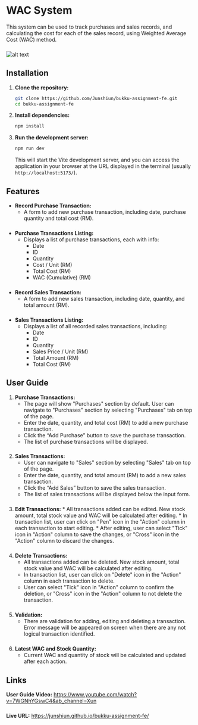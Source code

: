 # WAC System

This system can be used to track purchases and sales records, and calculating the cost for each of the sales record, using Weighted Average Cost (WAC) method.
###
![alt text](https://drive.usercontent.google.com/download?id=1hOAtYoE38I6ziCUY0Ipp5BgdRhEXQ7zs)
###

## Installation

1.  **Clone the repository:**

    ```bash
    git clone https://github.com/Junshiun/bukku-assignment-fe.git
    cd bukku-assignment-fe
    ```

2.  **Install dependencies:**

    ```bash
    npm install
    ```

3.  **Run the development server:**

    ```bash
    npm run dev
    ```

    This will start the Vite development server, and you can access the application in your browser at the URL displayed in the terminal (usually `http://localhost:5173/`).

## Features

* **Record Purchase Transaction:**
    * A form to add new purchase transaction, including date, purchase quantity and total cost (RM).
###
* **Purchase Transactions Listing:**
    * Displays a list of purchase transactions, each with info:
	    * Date
	    * ID
	    * Quantity
	    * Cost / Unit (RM)
	    * Total Cost (RM)
	    * WAC (Cumulative) (RM)
###
* **Record Sales Transaction:**
    * A form to add new sales transaction, including date, quantity, and total amount (RM).
###
* **Sales Transactions Listing:**
    * Displays a list of all recorded sales transactions, including:
        * Date
        * ID
        * Quantity
        * Sales Price / Unit (RM)
        * Total Amount (RM)
        * Total Cost (RM)

## User Guide

1.  **Purchase Transactions:**
    * The page will show "Purchases" section by default. User can navigate to "Purchases" section by selecting "Purchases" tab on top of the page.
    * Enter the date, quantity, and total cost (RM) to add a new purchase transaction.
    * Click the “Add Purchase” button to save the purchase transaction.
    * The list of purchase transactions will be displayed.
###
2.  **Sales Transactions:**
    * User can navigate to "Sales" section by selecting "Sales" tab on top of the page.
    * Enter the date, quantity, and total amount (RM) to add a new sales transaction.
    * Click the “Add Sales” button to save the sales transaction.
    * The list of sales transactions will be displayed below the input form.
###
 3.  **Edit Transactions:**
	* All transactions added can be edited. New stock amount, total stock value and WAC will be calculated after editing.
	* In transaction list, user can click on "Pen" icon in the "Action" column in each transaction to start editing.
	* After editing, user can select "Tick" icon in "Action" column to save the changes, or "Cross" icon in the "Action" column to discard the changes.
###
4.  **Delete Transactions:**
	* All transactions added can be deleted. New stock amount, total stock value and WAC will be calculated after editing.
	* In transaction list, user can click on "Delete" icon in the "Action" column in each transaction to delete.
	* User can select "Tick" icon in "Action" column to confirm the deletion, or "Cross" icon in the "Action" column to not delete the transaction.
###
5.  **Validation:**
	* There are validation for adding, editing and deleting a transaction. Error message will be appeared on screen when there are any not logical transaction identified.
###
6.  **Latest WAC and Stock Quantity:**
	* Current WAC and quantity of stock will be calculated and updated after each action.

## Links
**User  Guide Video:** https://www.youtube.com/watch?v=7WGNhYGswC4&ab_channel=Xun
###
**Live URL:** https://junshiun.github.io/bukku-assignment-fe/
